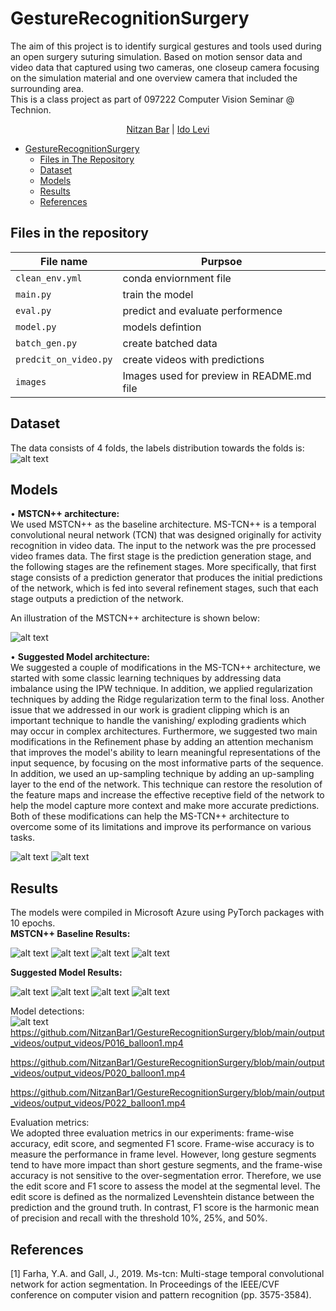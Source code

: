 # GestureRecognitionSurgery

The aim of this project is to identify surgical gestures and tools used during an open surgery suturing simulation.
Based on motion sensor data and video data that captured using two cameras, one closeup camera focusing on the simulation material and one overview camera that included the surrounding area.  
This is a class project as part of 097222 Computer Vision Seminar @ Technion.  

<p align="center">
    <a href="https://www.linkedin.com/in/nitzan-bar-9ab896146/">Nitzan Bar</a> | 
    <a href="https://www.linkedin.com/in/ido-levi-869a96177/">Ido Levi</a>
</p> 


- [GestureRecognitionSurgery](#gesture-recognition-surgery)
  * [Files in The Repository](#files-in-the-repository)
  * [Dataset](#dataset) 
  * [Models](#models)
  * [Results](#results)
  * [References](#references)



## Files in the repository
|File name         | Purpsoe |
|----------------------|------|
|`clean_env.yml`| conda enviornment file|
|`main.py`| train the model|
|`eval.py`| predict and evaluate performence|
|`model.py`| models defintion|
|`batch_gen.py`| create batched data|
|`predcit_on_video.py`| create videos with predictions|
|`images`| Images used for preview in README.md file|



## Dataset
The data consists of 4 folds, the labels distribution towards the folds is:
![alt text](https://github.com/NitzanBar1/GestureRecognitionSurgery/blob/main/images/folds_table.png)


## Models
•	**MSTCN++ architecture:**  
We used MSTCN++ as the baseline architecture.
MS-TCN++ is a temporal convolutional neural network (TCN) that was designed originally for activity recognition in video data. 
The input to the network was the pre processed video frames data.
The first stage is the prediction generation stage, and the following stages are the refinement stages. 
More specifically, that first stage consists of a prediction generator that produces the initial predictions of the network, which is fed into several refinement stages, such that each stage outputs a prediction of the network. 


An illustration of the MSTCN++ architecture is shown below:

![alt text](https://github.com/NitzanBar1/GestureRecognitionSurgery/blob/main/images/mstcn2.png)

•	**Suggested Model architecture:**  
We suggested a couple of modifications in the MS-TCN++ architecture, we started with some classic learning techniques by addressing data imbalance using the IPW technique. In addition, we applied regularization techniques by adding the Ridge regularization term to the final loss. Another issue that we addressed in our work is gradient clipping which is an important technique to handle the vanishing/ exploding gradients which may occur in complex architectures.
Furthermore, we suggested two main modifications in the Refinement phase by adding an attention mechanism that improves the model's ability to learn meaningful representations of the input sequence, by focusing on the most informative parts of the sequence. 
In addition, we used an up-sampling technique by adding an up-sampling layer to the end of the network. This technique can restore the resolution of the feature maps and increase the effective receptive field of the network to help the model capture more context and make more accurate predictions. Both of these modifications can help the MS-TCN++ architecture to overcome some of its limitations and improve its performance on various tasks.

![alt text](https://github.com/NitzanBar1/GestureRecognitionSurgery/blob/main/images/multi_stage_network.png)
![alt text](https://github.com/NitzanBar1/GestureRecognitionSurgery/blob/main/images/Presentation1.jpg)

## Results
The models were compiled in Microsoft Azure using PyTorch packages with 10 epochs.   
**MSTCN++ Baseline Results:**  

![alt text](https://github.com/NitzanBar1/GestureRecognitionSurgery/blob/main/images/loss_fold0.png)
![alt text](https://github.com/NitzanBar1/GestureRecognitionSurgery/blob/main/images/f1_fold0.png)
![alt text](https://github.com/NitzanBar1/GestureRecognitionSurgery/blob/main/images/edit_score_fold0.png)
![alt text](https://github.com/NitzanBar1/GestureRecognitionSurgery/blob/main/images/baseline_table.png)

**Suggested Model Results:**  

![alt text](https://github.com/NitzanBar1/GestureRecognitionSurgery/blob/main/images/our_loss_fold0.png)
![alt text](https://github.com/NitzanBar1/GestureRecognitionSurgery/blob/main/images/our_f1_fold0.png)
![alt text](https://github.com/NitzanBar1/GestureRecognitionSurgery/blob/main/images/our_edit_score_fold0.png)
![alt text](https://github.com/NitzanBar1/GestureRecognitionSurgery/blob/main/images/our_folds_table.png)

Model detections:  
![alt text](https://github.com/NitzanBar1/GestureRecognitionSurgery/blob/main/images/prediction.png)
https://github.com/NitzanBar1/GestureRecognitionSurgery/blob/main/output_videos/output_videos/P016_balloon1.mp4 

https://github.com/NitzanBar1/GestureRecognitionSurgery/blob/main/output_videos/output_videos/P020_balloon1.mp4 

https://github.com/NitzanBar1/GestureRecognitionSurgery/blob/main/output_videos/output_videos/P022_balloon1.mp4 

Evaluation metrics:  
We adopted three evaluation metrics in our experiments: frame-wise accuracy, edit score, and segmented F1 score. Frame-wise accuracy is to measure the performance in frame level. However, long gesture segments tend to have more impact than short gesture segments, and the frame-wise accuracy is not sensitive to the over-segmentation error. Therefore, we use the edit score and F1 score to assess the model at the segmental level. 
The edit score is defined as the normalized Levenshtein distance between the prediction and the ground truth. In contrast, F1 score is the harmonic mean of precision and recall with the threshold 10%, 25%, and 50%.


## References
[1] Farha, Y.A. and Gall, J., 2019. Ms-tcn: Multi-stage temporal convolutional network for action segmentation. In Proceedings of the IEEE/CVF conference on computer vision and pattern recognition (pp. 3575-3584).

